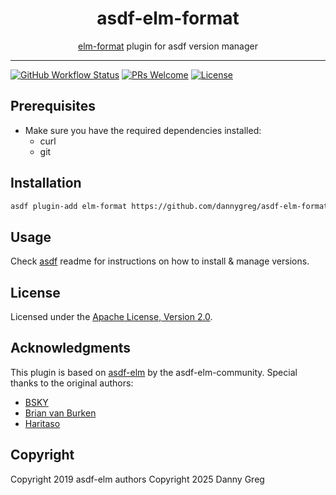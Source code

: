 <div align="center">
<h1>asdf-elm-format</h1>
<span><a href="https://github.com/dannygreg/asdf-elm-format">elm-format</a> plugin for asdf version manager</span>
</div>
<hr />

[![GitHub Workflow Status](https://img.shields.io/github/actions/workflow/status/dannygreg/asdf-elm-format/workflow.yml?branch=master&style=flat-square)](https://github.com/dannygreg/asdf-elm-format/actions)
[![PRs Welcome](https://img.shields.io/badge/PRs-welcome-brightgreen.svg?style=flat-square)](http://makeapullrequest.com)
[![License](https://img.shields.io/github/license/dannygreg/asdf-elm-format?style=flat-square&color=brightgreen)](https://github.com/dannygreg/asdf-elm-format/blob/master/LICENSE)

## Prerequisites

- Make sure you have the required dependencies installed:
  - curl
  - git

## Installation

```bash
asdf plugin-add elm-format https://github.com/dannygreg/asdf-elm-format.git
```

## Usage

Check [asdf](https://github.com/asdf-vm/asdf) readme for instructions on how to
install & manage versions.

## License

Licensed under the
[Apache License, Version 2.0](https://www.apache.org/licenses/LICENSE-2.0).

## Acknowledgments

This plugin is based on [asdf-elm](https://github.com/asdf-community/asdf-elm) by the asdf-elm-community.
Special thanks to the original authors:
- [BSKY](https://github.com/imbsky)
- [Brian van Burken](https://github.com/brianvanburken)
- [Haritaso](https://github.com/Haritaso)

## Copyright

Copyright 2019 asdf-elm authors
Copyright 2025 Danny Greg
